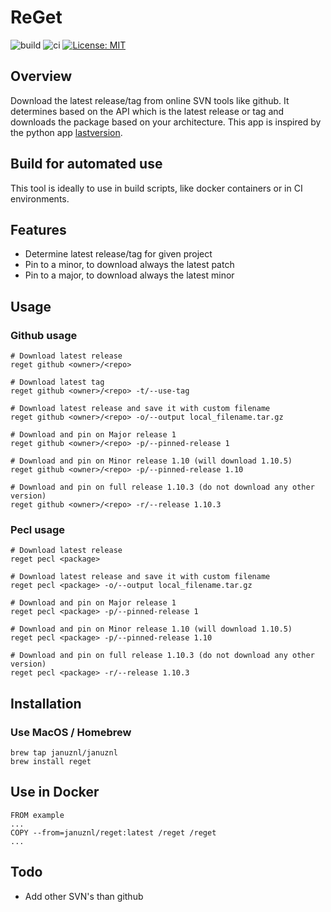 # ReGet
![build](https://github.com/Januznl/reget/actions/workflows/goreleaser.yml/badge.svg)
![ci](https://github.com/Januznl/reget/actions/workflows/ci.yml/badge.svg)
[![License: MIT](https://img.shields.io/badge/License-MIT-yellow.svg)](https://opensource.org/licenses/MIT)

## Overview
Download the latest release/tag from online SVN tools like github. It determines based on the API which is the latest release or tag and downloads the package based on your architecture. This app is inspired by the python app [lastversion](https://github.com/dvershinin/lastversion).

## Build for automated use
This tool is ideally to use in build scripts, like docker containers or in CI environments.

## Features
* Determine latest release/tag for given project
* Pin to a minor, to download always the latest patch
* Pin to a major, to download always the latest minor

## Usage

### Github usage
```
# Download latest release
reget github <owner>/<repo>

# Download latest tag
reget github <owner>/<repo> -t/--use-tag

# Download latest release and save it with custom filename
reget github <owner>/<repo> -o/--output local_filename.tar.gz

# Download and pin on Major release 1
reget github <owner>/<repo> -p/--pinned-release 1 

# Download and pin on Minor release 1.10 (will download 1.10.5)
reget github <owner>/<repo> -p/--pinned-release 1.10

# Download and pin on full release 1.10.3 (do not download any other version)
reget github <owner>/<repo> -r/--release 1.10.3

```

### Pecl usage
```
# Download latest release
reget pecl <package>

# Download latest release and save it with custom filename
reget pecl <package> -o/--output local_filename.tar.gz

# Download and pin on Major release 1
reget pecl <package> -p/--pinned-release 1 

# Download and pin on Minor release 1.10 (will download 1.10.5)
reget pecl <package> -p/--pinned-release 1.10

# Download and pin on full release 1.10.3 (do not download any other version)
reget pecl <package> -r/--release 1.10.3

```

## Installation

### Use MacOS / Homebrew

```
brew tap januznl/januznl
brew install reget
```

## Use in Docker

```
FROM example
...
COPY --from=januznl/reget:latest /reget /reget
...

```

## Todo
* Add other SVN's than github

